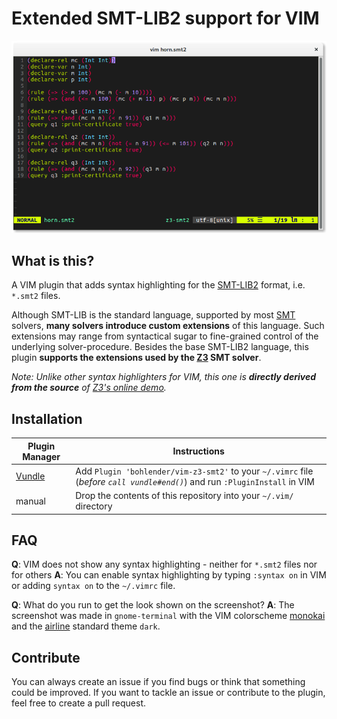 # Extended SMT-LIB2 support for VIM
![Example](/example.png?raw=true "Example")

## What is this?
A VIM plugin that adds syntax highlighting for the [SMT-LIB2](http://smtlib.cs.uiowa.edu/) format, i.e. `*.smt2` files.

Although SMT-LIB is the standard language, supported by most [SMT](https://en.wikipedia.org/wiki/Satisfiability_modulo_theories) solvers, **many solvers introduce custom extensions** of this language.
Such extensions may range from syntactical sugar to fine-grained control of the underlying solver-procedure.
Besides the base SMT-LIB2 language, this plugin **supports the extensions used by the [Z3](https://github.com/Z3Prover/z3) SMT solver**.

*Note: Unlike other syntax highlighters for VIM, this one is **directly derived from the source** of [Z3's online demo](https://rise4fun.com/Z3/).*

## Installation
| Plugin Manager | Instructions |
| ------------- | ------------- |
| [Vundle](https://github.com/VundleVim/Vundle.vim) | Add `Plugin 'bohlender/vim-z3-smt2'` to your `~/.vimrc` file (*before `call vundle#end()`*) and run `:PluginInstall` in VIM|
| manual | Drop the contents of this repository into your `~/.vim/` directory |

## FAQ
**Q**: VIM does not show any syntax highlighting - neither for `*.smt2` files nor for others
**A**: You can enable syntax highlighting by typing `:syntax on` in VIM or adding `syntax on` to the `~/.vimrc` file.

**Q**: What do you run to get the look shown on the screenshot?
**A**: The screenshot was made in `gnome-terminal` with the VIM colorscheme [monokai](https://github.com/crusoexia/vim-monokai) and the [airline](https://github.com/vim-airline/vim-airline) standard theme `dark`.

## Contribute
You can always create an issue if you find bugs or think that something could be improved.
If you want to tackle an issue or contribute to the plugin, feel free to create a pull request.
